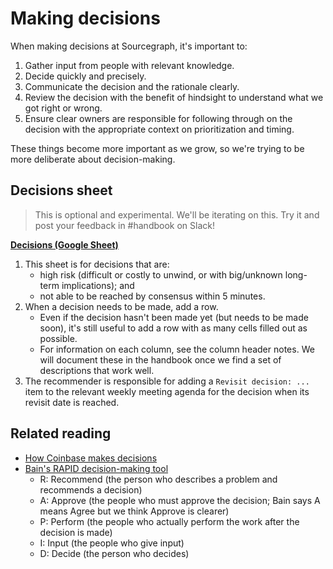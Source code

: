 # Making decisions

When making decisions at Sourcegraph, it's important to:

1. Gather input from people with relevant knowledge.
1. Decide quickly and precisely.
1. Communicate the decision and the rationale clearly.
1. Review the decision with the benefit of hindsight to understand what we got right or wrong.
1. Ensure clear owners are responsible for following through on the decision with the appropriate context on prioritization and timing.

These things become more important as we grow, so we're trying to be more deliberate about decision-making.

## Decisions sheet

> This is optional and experimental. We'll be iterating on this. Try it and post your feedback in #handbook on Slack!

[**Decisions (Google Sheet)**](https://docs.google.com/spreadsheets/d/1CVdqgSYyukW_eMlfKUDSRZpT9xzYHRDMH5NYbZRVLzQ/edit)

1. This sheet is for decisions that are:
   - high risk (difficult or costly to unwind, or with big/unknown long-term implications); and
   - not able to be reached by consensus within 5 minutes.
1. When a decision needs to be made, add a row.
   - Even if the decision hasn't been made yet (but needs to be made soon), it's still useful to add a row with as many cells filled out as possible.
   - For information on each column, see the column header notes. We will document these in the handbook once we find a set of descriptions that work well.
1. The recommender is responsible for adding a `Revisit decision: ...` item to the relevant weekly meeting agenda for the decision when its revisit date is reached.

## Related reading

- [How Coinbase makes decisions](https://medium.com/@barmstrong/how-we-make-decisions-at-coinbase-cd6c630322e9)
- [Bain's RAPID decision-making tool](https://www.bain.com/insights/rapid-tool-to-clarify-decision-accountability/)
  - R: Recommend (the person who describes a problem and recommends a decision)
  - A: Approve (the people who must approve the decision; Bain says A means Agree but we think Approve is clearer)
  - P: Perform (the people who actually perform the work after the decision is made)
  - I: Input (the people who give input)
  - D: Decide (the person who decides)
